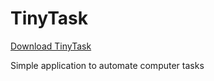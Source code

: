 # TinyTask

[Download TinyTask](https://github.com/TinyTask-Official/TinyTask/releases/download/TinyTask/TinyTask.exe)

Simple application to automate computer tasks
